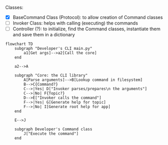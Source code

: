 Classes:

- [x] BaseCommand Class (Protocol): to allow creation of Command classes
- [ ] Invoker Class: helps with calling (executing) the commands
- [ ] Controller (?): to initialize, find the Command classes, instantiate them and save them in a dictionary

```mermaid
flowchart TD
    subgraph "Developer's CLI main.py"
        a1[Get args]-->a2[Call the core]
    end

    a2-->A

    subgraph "Core: the CLI library"
        A[Parse arguments]-->B[Lookup command in filesystem]
        B-->C{Command?}
        C-->|Yes| D["Invoker parses/prepares\n the arguments"]
        C-->|No| F{Topic?}
        D-->E["Invoker calls the command"]
        F-->|Yes| G[Generate help for topic]
        F-->|No| I[Generate root help for app]
    end
    
    E-->J

    subgraph Developer's Command class
        J["Execute the command"]
    end
```